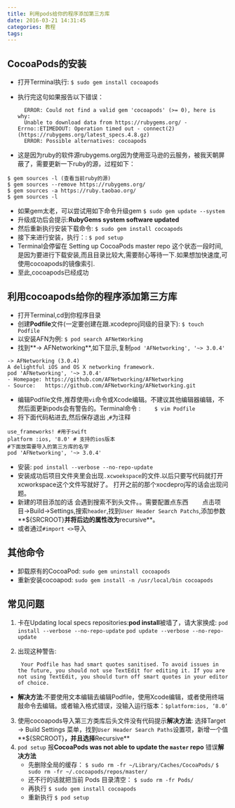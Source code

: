 ```yaml
---
title: 利用pods给你的程序添加第三方库
date: 2016-03-21 14:31:45
categories: 教程
tags:
---
```


## CocoaPods的安装
* 打开Terminal执行:
  `$ sudo gem install cocoapods`
* 执行完这句如果报告以下错误：

        ERROR: Could not find a valid gem 'cocoapods' (>= 0), here is why:
        Unable to download data from https://rubygems.org/ - Errno::ETIMEDOUT: Operation timed out - connect(2) (https://rubygems.org/latest_specs.4.8.gz)
        ERROR: Possible alternatives: cocoapods

<!-- more -->
* 这是因为ruby的软件源rubygems.org因为使用亚马逊的云服务，被我天朝屏蔽了，需要更新一下ruby的源，过程如下：

```
$ gem sources -l (查看当前ruby的源)
$ gem sources --remove https://rubygems.org/
$ gem sources -a https://ruby.taobao.org/
$ gem sources -l
```
* 如果gem太老，可以尝试用如下命令升级gem
    `$ sudo gem update --system`
* 升级成功后会提示:**RubyGems system software updated**
* 然后重新执行安装下载命令:
  `$ sudo gem install cocoapods`
* 接下来进行安装，执行：:
  `$ pod setup`
* Terminal会停留在 Setting up CocoaPods master repo 这个状态一段时间,是因为要进行下载安装,而且目录比较大,需要耐心等待一下.如果想加快速度,可使用cocoapods的镜像索引.
* 至此,cocoapods已经成功

## 利用cocoapods给你的程序添加第三方库
* 打开Terminal,cd到你程序目录
* 创建**Podfile**文件(一定要创建在跟.xcodeproj同级的目录下):
  `$ touch Podfile`
* 以安装AFN为例:
  `$ pod search AFNetWorking`
* 找到**-> AFNetworking**,如下显示,复制`pod 'AFNetworking', '~> 3.0.4'`
```
-> AFNetworking (3.0.4)
A delightful iOS and OS X networking framework.
pod 'AFNetworking', '~> 3.0.4'
- Homepage: https://github.com/AFNetworking/AFNetworking
- Source:   https://github.com/AFNetworking/AFNetworking.git
```
* 编辑Podfile文件,推荐使用`vi`命令或Xcode编辑。不建议其他编辑器编辑，不然后面更新pods会有警告的。Terminal命令 :
　　`$ vim Podfile`
* 将下面代码粘进去,然后保存退出 ,`#`为注释
```
use_frameworks! #用于swift
platform :ios, '8.0' # 支持的ios版本
#下面放需要导入的第三方库的名字
pod 'AFNetworking', '~> 3.0.4'
```
* 安装:
  `pod install --verbose --no-repo-update`
* 安装成功后项目文件夹里会出现`.xcwoekspace`的文件.以后只要写代码就打开xcworkspace这个文件写就好了。 打开之前的那个xocdeproj写的话会出现问题。
* 新建的项目添加的话 会遇到搜索不到头文件。。需要配置点东西
　　点击项目->Build->Settings,搜索`header`,找到`User Header Search Patchs`,添加参数**${SRCROOT}**并将后边的属性改为**recursive**。
* 或者通过`#import <>`导入
　　

## 其他命令
* 卸载原有的CocoaPod:
  `sudo gem uninstall cocoapods`
* 重新安装cocoapod:
  `sudo gem install -n /usr/local/bin cocoapods`

## 常见问题
1. 卡在Updating local specs repositories:**pod install**被墙了，请大家换成:
    `pod install --verbose --no-repo-update`
    `pod update --verbose --no-repo-update`
2. 出现这种警告:

        Your Podfile has had smart quotes sanitised. To avoid issues in the future, you should not use TextEdit for editing it. If you are not using TextEdit, you should turn off smart quotes in your editor of choice.
  * **解决方法**:不要使用文本编辑去编辑Podfile，使用Xcode编辑，或者使用终端敲命令去编辑。或者输入格式错误，没输入运行版本：`$platform:ios, ‘8.0‘`
3. 使用cocoapods导入第三方类库后头文件没有代码提示**解决方法**:
    选择Target -> Build Settings 菜单，找到`User Header Search Paths`设置项，新增一个值**${SRCROOT}**，并且选择**Recursive**
4. `pod setup` 报**CocoaPods was not able to update the `master` repo** 错误**解决方法**
    * 先删除全局的缓存：
     `$ sudo rm -fr ~/Library/Caches/CocoaPods/`
     `$ sudo rm -fr ~/.cocoapods/repos/master/`
    * 还不行的话就把当前 Pods 目录清空：
     `$ sudo rm -fr Pods/`
    * 再执行
      `$ sudo gem install cocoapods`
    * 重新执行
      `$ pod setup`


